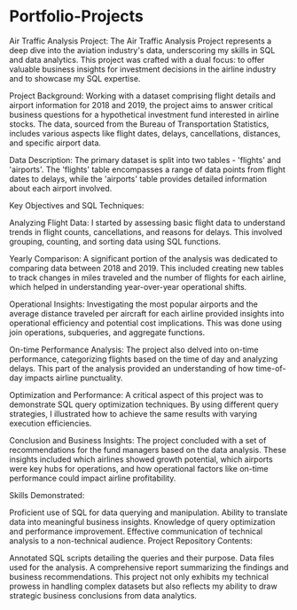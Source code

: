 # Portfolio-Projects
Air Traffic Analysis Project:
The Air Traffic Analysis Project represents a deep dive into the aviation industry's data, underscoring my skills in SQL and data analytics. This project was crafted with a dual focus: to offer valuable business insights for investment decisions in the airline industry and to showcase my SQL expertise.

Project Background:
Working with a dataset comprising flight details and airport information for 2018 and 2019, the project aims to answer critical business questions for a hypothetical investment fund interested in airline stocks. The data, sourced from the Bureau of Transportation Statistics, includes various aspects like flight dates, delays, cancellations, distances, and specific airport data.

Data Description:
The primary dataset is split into two tables - 'flights' and 'airports'. The 'flights' table encompasses a range of data points from flight dates to delays, while the 'airports' table provides detailed information about each airport involved.

Key Objectives and SQL Techniques:

Analyzing Flight Data: I started by assessing basic flight data to understand trends in flight counts, cancellations, and reasons for delays. This involved grouping, counting, and sorting data using SQL functions.

Yearly Comparison: A significant portion of the analysis was dedicated to comparing data between 2018 and 2019. This included creating new tables to track changes in miles traveled and the number of flights for each airline, which helped in understanding year-over-year operational shifts.

Operational Insights: Investigating the most popular airports and the average distance traveled per aircraft for each airline provided insights into operational efficiency and potential cost implications. This was done using join operations, subqueries, and aggregate functions.

On-time Performance Analysis: The project also delved into on-time performance, categorizing flights based on the time of day and analyzing delays. This part of the analysis provided an understanding of how time-of-day impacts airline punctuality.

Optimization and Performance: A critical aspect of this project was to demonstrate SQL query optimization techniques. By using different query strategies, I illustrated how to achieve the same results with varying execution efficiencies.

Conclusion and Business Insights:
The project concluded with a set of recommendations for the fund managers based on the data analysis. These insights included which airlines showed growth potential, which airports were key hubs for operations, and how operational factors like on-time performance could impact airline profitability.

Skills Demonstrated:

Proficient use of SQL for data querying and manipulation.
Ability to translate data into meaningful business insights.
Knowledge of query optimization and performance improvement.
Effective communication of technical analysis to a non-technical audience.
Project Repository Contents:

Annotated SQL scripts detailing the queries and their purpose.
Data files used for the analysis.
A comprehensive report summarizing the findings and business recommendations.
This project not only exhibits my technical prowess in handling complex datasets but also reflects my ability to draw strategic business conclusions from data analytics.
